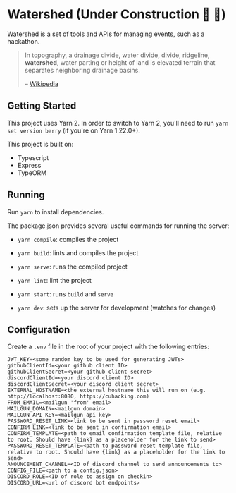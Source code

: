 # Watershed (Under Construction :construction: :construction_worker:)

Watershed is a set of tools and APIs for managing events, such as a hackathon.

> In topography, a drainage divide, water divide, divide, ridgeline, **watershed**, water parting or height of land is elevated terrain that separates neighboring drainage basins. 
>
> – [Wikipedia](https://en.wikipedia.org/wiki/Drainage_divide)

## Getting Started
This project uses Yarn 2. In order to switch to Yarn 2, you'll need to run `yarn set version berry` (if you're on Yarn 1.22.0+).

This project is built on:
* Typescript
* Express
* TypeORM

## Running
Run `yarn` to install dependencies.

The package.json provides several useful commands for running the server:

* `yarn compile`: compiles the project

* `yarn build`: lints and compiles the project

* `yarn serve`: runs the compiled project

* `yarn lint`: lint the project

* `yarn start`: runs `build` and `serve`

* `yarn dev`: sets up the server for development (watches for changes)

## Configuration
Create a `.env` file in the root of your project with the following entries:
```
JWT_KEY=<some random key to be used for generating JWTs>
githubClientId=<your github client ID>
githubClientSecret=<your github client secret>
discordClientId=<your discord client ID>
discordClientSecret=<your discord client secret>
EXTERNAL_HOSTNAME=<the external hostname this will run on (e.g. http://localhost:8080, https://cuhacking.com)
FROM_EMAIL=<mailgun 'from' email>
MAILGUN_DOMAIN=<mailgun domain>
MAILGUN_API_KEY=<mailgun api key>
PASSWORD_RESET_LINK=<link to be sent in password reset email>
CONFIRM_LINK=<link to be sent in confirmation email>
CONFIRM_TEMPLATE=<path to email confirmation template file, relative to root. Should have {link} as a placeholder for the link to send>
PASSWORD_RESET_TEMPLATE=<path to password reset template file, relative to root. Should have {link} as a placeholder for the link to send>
ANOUNCEMENT_CHANNEL=<ID of discord channel to send announcements to>
CONFIG_FILE=<path to a config.json>
DISCORD_ROLE=<ID of role to assign on checkin>
DISCORD_URL=<url of discord bot endpoints>
```